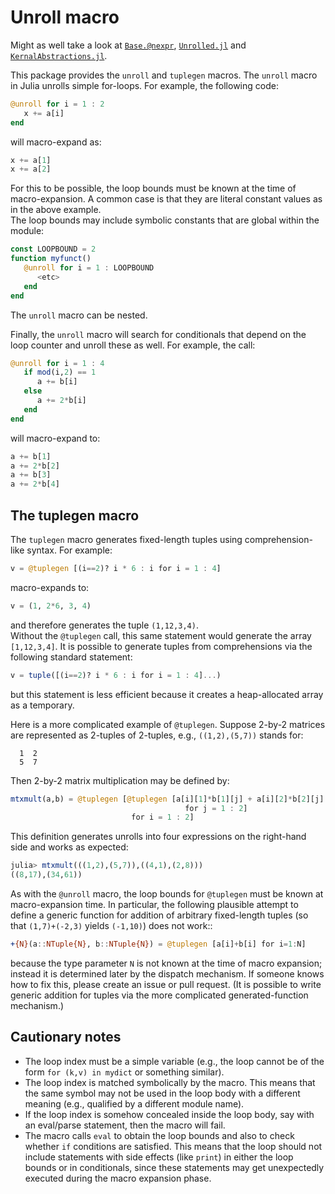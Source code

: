 # Unroll macro

Might as well take a look at [`Base.@nexpr`](https://docs.julialang.org/en/v1/devdocs/cartesian/#Anonymous-function-expressions-as-macro-arguments), [`Unrolled.jl`](https://github.com/cstjean/Unrolled.jl) and [`KernalAbstractions.jl`](https://juliagpu.github.io/KernelAbstractions.jl/stable/extras/unrolling/).

This package provides the `unroll` and `tuplegen` macros.
The `unroll` macro in Julia unrolls simple for-loops.  For example,
the following code:
```julia
@unroll for i = 1 : 2
   x += a[i]
end
```
will macro-expand as:
```julia
x += a[1]
x += a[2]
```

For this to be possible, the loop bounds must be known at the time
of macro-expansion.  A common case is that they are literal
constant values as in
the above example.  
The loop bounds may include symbolic constants that are global
within the module:
```julia
const LOOPBOUND = 2
function myfunct()
   @unroll for i = 1 : LOOPBOUND
      <etc>
   end
end
```

The `unroll` macro can be nested.  

Finally, the `unroll` macro will search for conditionals that
depend on the loop counter and unroll these as well.  For example,
the call:
```julia
@unroll for i = 1 : 4
   if mod(i,2) == 1
      a += b[i]
   else
      a += 2*b[i]
   end
end
```
will macro-expand to:
```julia
a += b[1]
a += 2*b[2]
a += b[3]
a += 2*b[4]
```

## The tuplegen macro

The `tuplegen` macro generates fixed-length tuples using comprehension-like
syntax.  For example:
```julia
v = @tuplegen [(i==2)? i * 6 : i for i = 1 : 4]
```
macro-expands to:
```julia
v = (1, 2*6, 3, 4)
```
and therefore generates the tuple `(1,12,3,4)`.  
Without the `@tuplegen` call, this
same statement would generate the array `[1,12,3,4]`.  It is possible
to generate tuples from comprehensions
via the following standard
statement:
```julia
v = tuple([(i==2)? i * 6 : i for i = 1 : 4]...)
```
but this statement is less efficient because it creates a heap-allocated
array as a temporary.

Here is a more complicated example of `@tuplegen`.  Suppose 2-by-2
matrices are represented as 2-tuples of 2-tuples, e.g., `((1,2),(5,7))`
stands for:
```
  1  2
  5  7
```
Then 2-by-2 matrix multiplication may be defined by:
```julia
mtxmult(a,b) = @tuplegen [@tuplegen [a[i][1]*b[1][j] + a[i][2]*b[2][j] 
                                       for j = 1 : 2]
                           for i = 1 : 2]
```

This definition generates unrolls into four expressions on the right-hand side and
works as expected:
```julia
julia> mtxmult(((1,2),(5,7)),((4,1),(2,8)))
((8,17),(34,61))
```

As with the `@unroll`
macro, the loop bounds for `@tuplegen`
must be known at macro-expansion time.
In particular, the following plausible attempt to define a generic function for
addition of arbitrary
fixed-length tuples (so that `(1,7)+(-2,3)` yields `(-1,10)`) does not work::
```julia
+{N}(a::NTuple{N}, b::NTuple{N}) = @tuplegen [a[i]+b[i] for i=1:N]
```
because the type parameter ``N`` is not known at the time of macro expansion; instead
it is determined later by the dispatch mechanism.  If someone knows how to fix
this, please create an issue or pull request.  (It is possible to write generic
addition for tuples via the more complicated generated-function mechanism.)



## Cautionary notes
- The
  loop index must be a simple variable (e.g., the loop cannot be
  of the form ``for (k,v) in mydict`` or something similar). 
- The loop index is matched symbolically by the macro.  This
  means that the same symbol may not be used in the loop body 
  with a different meaning (e.g., qualified by a different module name).
- If the loop index is somehow concealed inside the loop body,
  say with an eval/parse statement, then the macro will fail.
- The macro calls ``eval`` to obtain the loop bounds and also 
  to check whether ``if`` conditions are satisfied.  This means
  that the loop should not include statements with side effects
  (like ``print``) in either the loop bounds or in conditionals,
  since these statements may get unexpectedly executed during
  the macro expansion phase.
